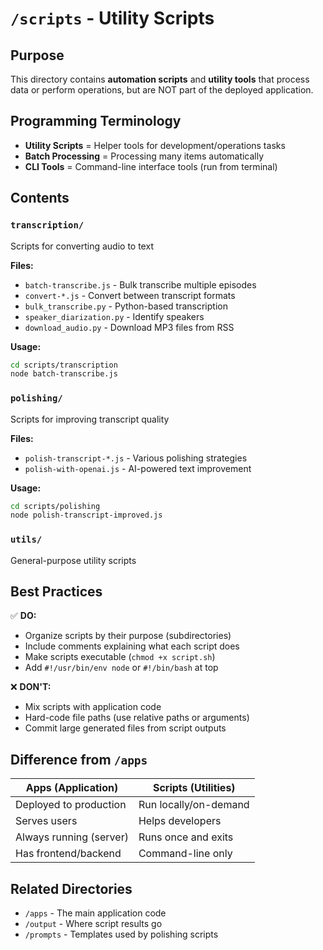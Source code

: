 # `/scripts` - Utility Scripts

## Purpose
This directory contains **automation scripts** and **utility tools** that process data or perform operations, but are NOT part of the deployed application.

## Programming Terminology
- **Utility Scripts** = Helper tools for development/operations tasks
- **Batch Processing** = Processing many items automatically
- **CLI Tools** = Command-line interface tools (run from terminal)

## Contents

### `transcription/`
Scripts for converting audio to text

**Files:**
- `batch-transcribe.js` - Bulk transcribe multiple episodes
- `convert-*.js` - Convert between transcript formats
- `bulk_transcribe.py` - Python-based transcription
- `speaker_diarization.py` - Identify speakers
- `download_audio.py` - Download MP3 files from RSS

**Usage:**
```bash
cd scripts/transcription
node batch-transcribe.js
```

### `polishing/`
Scripts for improving transcript quality

**Files:**
- `polish-transcript-*.js` - Various polishing strategies
- `polish-with-openai.js` - AI-powered text improvement

**Usage:**
```bash
cd scripts/polishing
node polish-transcript-improved.js
```

### `utils/`
General-purpose utility scripts

## Best Practices

✅ **DO:**
- Organize scripts by their purpose (subdirectories)
- Include comments explaining what each script does
- Make scripts executable (`chmod +x script.sh`)
- Add `#!/usr/bin/env node` or `#!/bin/bash` at top

❌ **DON'T:**
- Mix scripts with application code
- Hard-code file paths (use relative paths or arguments)
- Commit large generated files from script outputs

## Difference from `/apps`

| Apps (Application)         | Scripts (Utilities)        |
|---------------------------|----------------------------|
| Deployed to production    | Run locally/on-demand      |
| Serves users              | Helps developers           |
| Always running (server)   | Runs once and exits        |
| Has frontend/backend      | Command-line only          |

## Related Directories
- `/apps` - The main application code
- `/output` - Where script results go
- `/prompts` - Templates used by polishing scripts

